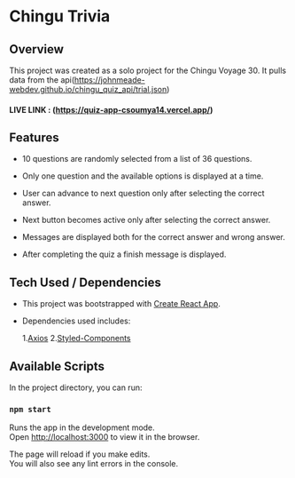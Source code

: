 # Chingu Trivia

## Overview

This project was created as a solo project for the Chingu Voyage 30. It pulls data from the api(https://johnmeade-webdev.github.io/chingu_quiz_api/trial.json)

#### LIVE LINK : (https://quiz-app-csoumya14.vercel.app/)

## Features

- 10 questions are randomly selected from a list of 36 questions.

- Only one question and the available options is displayed at a time.

- User can advance to next question only after selecting the correct answer.

- Next button becomes active only after selecting the correct answer.

- Messages are displayed both for the correct answer and wrong answer.

- After completing the quiz a finish message is displayed.

## Tech Used / Dependencies

- This project was bootstrapped with [Create React App](https://github.com/facebook/create-react-app).

- Dependencies used includes: <br>

  1.[Axios](https://www.npmjs.com/package/axios) 2.[Styled-Components](https://www.npmjs.com/package/styled-components)

## Available Scripts

In the project directory, you can run:

### `npm start`

 Runs the app in the development mode.\
  Open [http://localhost:3000](http://localhost:3000) to view it in the browser.

The page will reload if you make edits.\
 You will also see any lint errors in the console.
